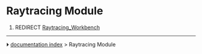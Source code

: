 # Raytracing Module
1.  REDIRECT [Raytracing_Workbench](Raytracing_Workbench.md)



---
⏵ [documentation index](../README.md) > Raytracing Module
